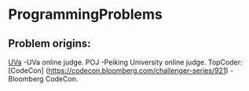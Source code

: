 # ProgrammingProblems

## Problem origins:
 
[UVa](https://uva.onlinejudge.org/index.php?option=com_onlinejudge&Itemid=8&category=12) -UVa online judge.
POJ -Peiking University online judge.
TopCoder: 
[CodeCon] (https://codecon.bloomberg.com/challenger-series/921) -Bloomberg CodeCon.
